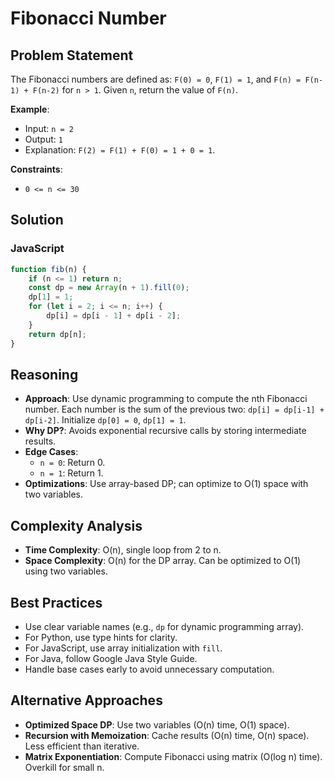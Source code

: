 # Fibonacci Number

## Problem Statement
The Fibonacci numbers are defined as: `F(0) = 0`, `F(1) = 1`, and `F(n) = F(n-1) + F(n-2)` for `n > 1`. Given `n`, return the value of `F(n)`.

**Example**:
- Input: `n = 2`
- Output: `1`
- Explanation: `F(2) = F(1) + F(0) = 1 + 0 = 1`.

**Constraints**:
- `0 <= n <= 30`

## Solution

### JavaScript
```javascript
function fib(n) {
    if (n <= 1) return n;
    const dp = new Array(n + 1).fill(0);
    dp[1] = 1;
    for (let i = 2; i <= n; i++) {
        dp[i] = dp[i - 1] + dp[i - 2];
    }
    return dp[n];
}
```

## Reasoning
- **Approach**: Use dynamic programming to compute the nth Fibonacci number. Each number is the sum of the previous two: `dp[i] = dp[i-1] + dp[i-2]`. Initialize `dp[0] = 0`, `dp[1] = 1`.
- **Why DP?**: Avoids exponential recursive calls by storing intermediate results.
- **Edge Cases**:
  - `n = 0`: Return 0.
  - `n = 1`: Return 1.
- **Optimizations**: Use array-based DP; can optimize to O(1) space with two variables.

## Complexity Analysis
- **Time Complexity**: O(n), single loop from 2 to n.
- **Space Complexity**: O(n) for the DP array. Can be optimized to O(1) using two variables.

## Best Practices
- Use clear variable names (e.g., `dp` for dynamic programming array).
- For Python, use type hints for clarity.
- For JavaScript, use array initialization with `fill`.
- For Java, follow Google Java Style Guide.
- Handle base cases early to avoid unnecessary computation.

## Alternative Approaches
- **Optimized Space DP**: Use two variables (O(n) time, O(1) space).
- **Recursion with Memoization**: Cache results (O(n) time, O(n) space). Less efficient than iterative.
- **Matrix Exponentiation**: Compute Fibonacci using matrix (O(log n) time). Overkill for small n.